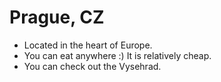 # Prague, CZ

- Located in the heart of Europe.
- You can eat anywhere :) It is relatively cheap.
- You can check out the Vysehrad.
